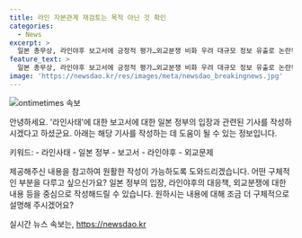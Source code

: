 ```yaml
---
title: 라인 자본관계 재검토는 목적 아닌 것 확인
categories:
  - News
excerpt: >
  일본 총무상, 라인야후 보고서에 긍정적 평가…외교분쟁 비화 우려 대규모 정보 유출로 논란된 라인사태에서 일본 총무상은 라인야후의 사이버 보안 방안에 대해 긍정적 평가했다. 보고서에 대한 일본 정부의 평가와 외교분쟁으로 이어질 우려에 대한 교도통신의 분석으로 사태에 대한 관심이 집중되고 있다. 라인야후의 보안 거버넌스 문제와 외교분쟁을 연결시키며, 일본과의 관련 사안에 대한 논란이 계속되고 있다.
feature_text: >
  일본 총무상, 라인야후 보고서에 긍정적 평가…외교분쟁 비화 우려 대규모 정보 유출로 논란된 라인사태에서 일본 총무상은 라인야후의 사이버 보안 방안에 대해 긍정적 평가했다. 보고서에 대한 일본 정부의 평가와 외교분쟁으로 이어질 우려에 대한 교도통신의 분석으로 사태에 대한 관심이 집중되고 있다. 라인야후의 보안 거버넌스 문제와 외교분쟁을 연결시키며, 일본과의 관련 사안에 대한 논란이 계속되고 있다.
image: 'https://newsdao.kr/res/images/meta/newsdao_breakingnews.jpg'
---
```


<p><img src="https://newsdao.kr/res/images/meta/newsdao_breakingnews.jpg" alt="ontimetimes 속보" /></p>

<p>안녕하세요. '라인사태'에 대한 보고서에 대한 일본 정부의 입장과 관련된 기사를 작성하시겠다고 하셨군요. 아래는 해당 기사를 작성하는 데 도움이 될 수 있는 정보입니다.</p>

<p>키워드:
- 라인사태
- 일본 정부
- 보고서
- 라인야후
- 외교문제</p>

<p>제공해주신 내용을 참고하여 원활한 작성이 가능하도록 도와드리겠습니다. 어떤 구체적인 부분을 다루고 싶으신가요? 일본 정부의 입장, 라인야후의 대응책, 외교분쟁에 대한 내용 등을 중심으로 작성해드릴 수 있습니다. 원하시는 내용에 대해 조금 더 구체적으로 설명해 주시겠어요?</p>
실시간 뉴스 속보는, <a href="https://newsdao.kr" rel="dofollow">https://newsdao.kr</a>


